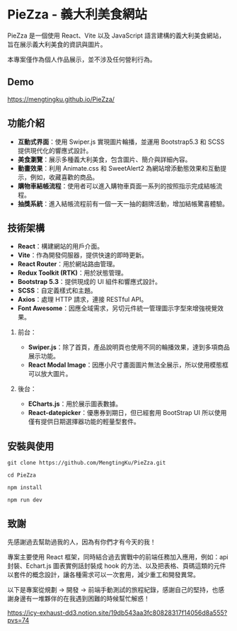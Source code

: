 # PieZza - 義大利美食網站

PieZza 是一個使用 React、Vite 以及 JavaScript 語言建構的義大利美食網站，旨在展示義大利美食的資訊與圖片。

本專案僅作為個人作品展示，並不涉及任何營利行為。

## Demo

https://mengtingku.github.io/PieZza/

## 功能介紹

-   **互動式界面**：使用 Swiper.js 實現圖片輪播，並運用 Bootstrap5.3 和 SCSS 提供現代化的響應式設計。
-   **美食瀏覽**：展示多種義大利美食，包含圖片、簡介與詳細內容。
-   **動畫效果**：利用 Animate.css 和 SweetAlert2 為網站增添動態效果和互動提示，例如，收藏喜歡的商品。
-   **購物車結帳流程**：使用者可以進入購物車頁面一系列的按照指示完成結帳流程。
-   **抽獎系統**：進入結帳流程前有一個一天一抽的翻牌活動，增加結帳驚喜體驗。

## 技術架構

-   **React**：構建網站的用戶介面。
-   **Vite**：作為開發伺服器，提供快速的即時更新。
-   **React Router**：用於網站路由管理。
-   **Redux Toolkit (RTK)**：用於狀態管理。
-   **Bootstrap 5.3**：提供現成的 UI 組件和響應式設計。
-   **SCSS**：自定義樣式和主題。
-   **Axios**：處理 HTTP 請求，連接 RESTful API。
-   **Font Awesome**：因應全域需求，另切元件統一管理圖示字型來增強視覺效果。

1. 前台：

    - **Swiper.js**：除了首頁，產品說明頁也使用不同的輪播效果，達到多項商品展示功能。
    - **React Modal Image**：因應小尺寸畫面圖片無法全展示，所以使用模態框可以放大圖片。

2. 後台：
    - **ECharts.js**：用於展示圖表數據。
    - **React-datepicker**：優惠券到期日，但已經套用 BootStrap UI 所以使用僅有提供日期選擇器功能的輕量型套件。

## 安裝與使用

```
git clone https://github.com/MengtingKu/PieZza.git

cd PieZza

npm install

npm run dev
```

## 致謝

先感謝過去幫助過我的人，因為有你們才有今天的我！

專案主要使用 React 框架，同時結合過去實戰中的前端任務加入應用，例如：api 封裝、Echart.js 圖表實例話封裝成 hook 的方法、以及把表格、頁碼這類的元件以套件的概念設計，讓各種需求可以一次套用，減少重工和開發異常。

以下是專案從規劃 -> 開發 -> 前端手動測試的旅程紀錄，感謝自己的堅持，也感謝身邊有一堆夥伴的在我遇到困難的時候幫忙解惑！

https://icy-exhaust-dd3.notion.site/19db543aa3fc80828317f14056d8a555?pvs=74
